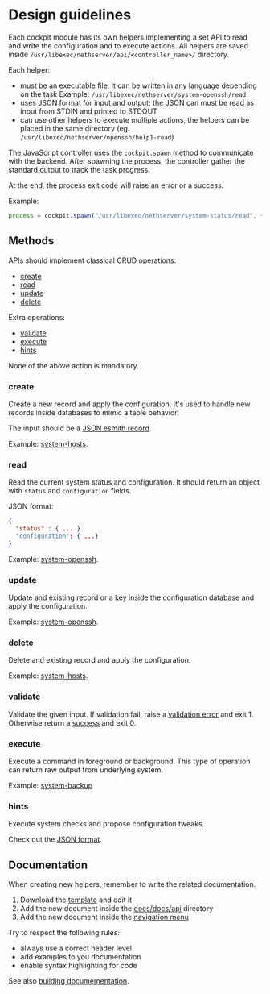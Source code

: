 # Design guidelines

Each cockpit module has its own helpers implementing a set API to read and write the configuration and to execute actions. 
All helpers are saved inside `/usr/libexec/nethserver/api/<controller_name>/` directory.

Each helper:

* must be an executable file, it can be written in any language depending on the task
  Example: `/usr/libexec/nethserver/system-openssh/read`.
* uses JSON format for input and output; the JSON can must be read as input from STDIN and printed to STDOUT
* can use other helpers to execute multiple actions, the helpers can be placed in the same directory (eg. `/usr/libexec/nethserver/openssh/help1-read`)

The JavaScript controller uses the `cockpit.spawn` method to communicate with the backend.
After spawning the process, the controller gather the standard output to track the task progress.

At the end, the process exit code will raise an error or a success.

Example:
```javascript
process = cockpit.spawn("/usr/libexec/nethserver/system-status/read", { ... }
```

## Methods

APIs should implement classical CRUD operations:

* [create](#create)
* [read](#read)
* [update](#update)
* [delete](#delete)

Extra operations:

* [validate](#validate)
* [execute](#execute)
* [hints](#hints)

None of the above action is mandatory.

### create

Create a new record and apply the configuration.
It's used to handle new records inside databases to mimic a table behavior.

The input should be a [JSON esmith record](api_protocol.md#esmith-db-records).

Example: [system-hosts](api/system-hosts.md#create).

### read

Read the current system status and configuration.
It should return an object with `status` and `configuration` fields.

JSON format:
```json
{
  "status" : { ... }
  "configuration": { ...}
}
```

Example: [system-openssh](api/system-openssh.md#read).

### update

Update and existing record or a key inside the configuration database and apply the configuration.

Example: [system-openssh](api/system-openssh.md#update).

### delete

Delete and existing record and apply the configuration.

Example: [system-hosts](api/system-hosts.md#create).

### validate

Validate the given input.
If validation fail, raise a [validation error](api_protocol.md#validation) and exit 1.
Otherwise return a [success](api_protocol.md#success) and exit 0.

### execute

Execute a command in foreground or background.
This type of operation can return raw output from underlying system.

Example: [system-backup](api/system-backup.md#execute)

### hints

Execute system checks and propose configuration tweaks.

Check out the [JSON format](api_protocol.md#hints).

## Documentation

When creating new helpers, remember to write the related documentation.

1. Download the [template](https://raw.githubusercontent.com/NethServer/nethserver-cockpit/master/docs/docs/api_template.md) and edit it
2. Add the new document inside the [docs/docs/api](https://github.com/NethServer/nethserver-cockpit/tree/master/docs/docs/api) directory
3. Add the new document inside the [navigation menu](https://github.com/NethServer/nethserver-cockpit/blob/master/docs/mkdocs.yml#L15)

Try to respect the following rules:

- always use a correct header level
- add examples to you documentation
- enable syntax highlighting for code

See also [building documementation](build_doc.md).
